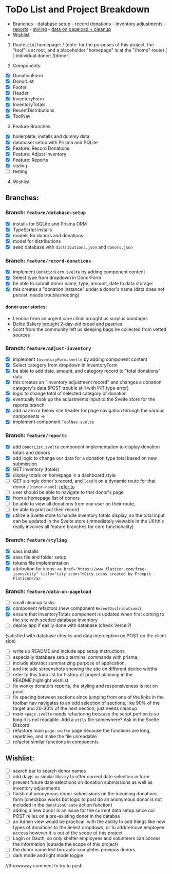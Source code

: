 # ToDo List and Project Breakdown

- [Branches](#branches) - [database setup](#branch-featuredatabase-setup) - [record donations](#branch-featurerecord-donations) - [inventory adjustments](#branch-featureadjust-inventory) - [reports](#branch-featurereports) - [styling](#branch-featurestyling) - [data on pageload + cleanup](#branch-featuredata-on-pageload)
- [Wishlist](#wishlist)

1. Routes:
   [x] homepage: /
   (note: for the purposes of this project, the "tool" is at root, and a placeholder "homepage" is at the "/home" route)
   [ ] individual donor: /[donor]

2. Components:

- [x] DonationForm
- [x] DonorList
- [x] Footer
- [x] Header
- [x] InventoryForm
- [x] InventoryTotals
- [x] RecentDistributions
- [x] ToolNav

3. Feature Branches:

- [x] boilerplate, installs and dummy data
- [x] databaset setup with Prisma and SQLite
- [x] Feature: Record Donations
- [x] Feature: Adjust Inventory
- [x] Feature: Reports
- [x] styling
- [ ] testing

4. Wishlist

## Branches:

### Branch: `feature/database-setup`

- [x] installs for SQLite and Prisma ORM
- [x] TypeScript installs
- [x] models for donors and donations
- [x] model for distributions
- [x] seed database with `distributions.json` and `donors.json`

### Branch: `feature/record-donations`

- [x] implement `DonationForm.svelte` by adding component content
- [x] Select type from dropdown in DonorForm
- [x] be able to submit donor name, type, amount, date to data storage:
- [x] this creates a "donation instance" under a donor's name (data does not persist, needs troubleshooting)

#### donor user stories:

- Leonna from an urgent care clinic brought us surplus bandages
- Delite Bakery brought 2-day-old bread and pastries
- Scott from the community left us sleeping bags he collected from vetted sources

### Branch: `feature/adjust-inventory`

- [x] implement `InventoryForm.svelte` by adding component content
- [x] Select category from dropdown in InventoryForm
- [x] be able to add date, amount, and category record to "total donations" data
- [x] this creates an "inventory adjustment record" and changes a donation category's data (POST trouble still with INT type error)
- [x] logic to change total of selected category of donation
- [x] eventually hook up the adjustments input to the Svelte store for the reports branch
- [x] add nav in or below site header for page navigation through the various components ->
- [x] implement component `ToolNav.svelte`

### Branch: `feature/reports`

- [x] add `DonorList.svelte` component implementation to display donation totals and donors
- [x] add logic to change our data for a donation type total based on new submission
- [x] GET inventory (totals)
- [x] display totals on homepage in a dashboard style
- [ ] GET a single donor's record, and `load` it on a dynamic route for that donor `/[donor-name]`: [refer to](https://learn.svelte.dev/tutorial/await-parent)
- [ ] user should be able to navigate to that donor's page
- [x] from a homepage list of donors
- [ ] be able to view all donations from one user on their route,
- [ ] be able to print out their record
- [x] utilize a Svelte store to handle inventory totals display, so the total input can be updated in the Svelte store (immediately viewable in the UI)(this really involves all feature branches for core functionality)

### Branch: `feature/styling`

- [x] sass installs
- [x] sass file and folder setup
- [x] tokens file implementation
- [x] attribution for icons: `<a href="https://www.flaticon.com/free-icons/city" title="city icons">City icons created by Freepik - Flaticon</a>`

### Branch: `feature/data-on-pageload`

- [ ] small cleanup tasks:
- [x] component refactors (new component `RecentDistributions`)
- [x] ensure that InventoryTotals component is updated when first coming to the site with seeded database inventory
- [ ] deploy app if easily done with database (check Vercel?)
<!-- - [ ] additional logic so data persists in UI after page refresh, localstorage maybe? --> (satisfied with database checks and data interception on POST on the client side)
- [ ] write up README and include app setup instructions,
- [ ] especially database setup terminal commands with prisma,
- [ ] include abstract summarizing purpose of application,
- [ ] and include screenshots showing the site on different device widths
- [ ] refer to this todo list for history of project planning in the README,highlight wishlist
- [ ] fix wonky donators reports, the styling and responsiveness is not on point
- [ ] fix spacing between sections since jumping from one of the links in the toolbar nav navigates to an odd selection of sections, like 90% of the target and 20-30% of the next section, just needs cleanup
- [ ] main `+page.svelte` needs refactoring because the script portion is so long it is not readable. Add a `utils` file somewhere? Ask in the Svelte Discord
- [ ] refactore main `page.svelte` page because the functions are long, repetitive, and make the file unreadable
- [ ] refactor similar functions in components

## Wishlist:

- [ ] search bar to search donor names
- [ ] add dayjs or similar library to offer current date selection in form
- [ ] prevent future date selections on donation submissions as well as inventory adjustments
- [ ] finish out anonymous donor submissions on the incoming donations form (checkbox works but logic to post do an anonymous donor is not included in the `donationCreate` action function)
- [ ] adding a new donor is an issue for the current data setup since our POST relies on a pre-existing donor in the databse
- [ ] an Admin view would be practical, with the ability to add things like new types of donations to the Select dropdown, or to add/remove employee access however it is out of the scope of this project
- [ ] Login or Oauth, so only shelter employees and volunteers can access the information (outside the scope of this project)
- [ ] the donor name text box auto-completes previous donors
- [ ] dark mode and light mode toggle

//throwaway comment to try to push
